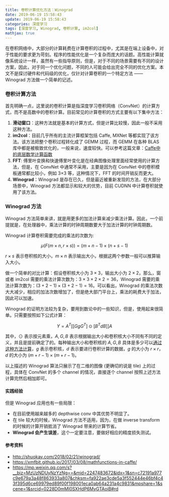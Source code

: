```yaml
---
title: 卷积计算优化方法：Winograd
date: 2019-06-19 15:58:43
update: 2019-06-19 15:58:43
categories: 深度学习
tags: [深度学习, Winograd, 卷积计算, im2col]
mathjax: true
---
```


在卷积网络中，大部分的计算耗费在计算卷积的过程中，尤其是在端上设备中，对于性能的要求更为苛刻。程序的性能优化是一个复杂而庞大的话题。高性能计算就像系统设计一样，虽然有一些指导原则，但是，对于不同的场景需要有不同的设计方案，因此，对于同一个优化问题，不同的人可能会给出完全不同的优化方案。本文不是探讨硬件和代码级的优化，仅针对计算卷积的一个特定方法 —— Winograd 方法做一个简单的记述。

<!-- more -->

### 卷积计算方法

首先明确一点，这里说的卷积计算是指深度学习卷积网络（ConvNet）的计算方式，而不是高数中的卷积计算。目前常见的计算卷积的方式主要有以下集中方法：

1. **滑动窗口**：这种方法就是基本的计算方式，但是计算比较慢，因此一般不采用这种方法。
2. **im2col**：目前几乎所有的主流计算框架包括 Caffe, MXNet 等都实现了该方法。该方法把整个卷积过程转化成了 GEMM 过程，而 GEMM 在各种 BLAS 库中都是被极致优化的，一般来说，速度较快。可以参考这篇文章：[Caffe中的底层数学计算函数](https://xmfbit.github.io/2017/03/08/mathfunctions-in-caffe/)
3. **FFT**: 傅里叶变换和快速傅里叶变化是在经典图像处理里面经常使用的计算方法，但是，在 ConvNet 中通常不采用，主要是因为在 ConvNet 中的卷积模板通常都比较小，例如 3×3 等，这种情况下，FFT 的时间开销反而更大。
4. **Winograd**：Winograd 是存在已久，但是最近被重新发现的方法，在大部分场景中，Winograd 方法都显示和较大的优势，目前 CUDNN 中计算卷积就使用了该方法。

### Winograd 方法

Winograd 方法简单来讲，就是用更多的加法计算来减少乘法计算。因此，一个前提就是，在处理器中，乘法计算的时钟周期数要大于加法计算的时钟周期数。

Winograd 计算卷积需要完成的乘法的次数为:

$$
\mu\left(F\left(m \times n, r \times s\right)\right) = \left(m+n-1\right) \times \left(n+s-1\right)
$$

$r \times s$ 表示卷积核的大小，$m \times n$ 表示输出大小，根据这两个参数一般可以推算输入大小。

做一个简单的对比计算：假设卷积核大小为 $3 \times 3$，输出大小为 $2 \times 2$，那么，窗或者 im2col 需要的乘法计算次数为：$3 \times 3 \times 2 \times 2 = 36$，Winograd 需要的乘法计算次数为：$(3+2-1) \times (3+2-1) = 16$。可以看出，Winograd 的乘法次数大大减少，相应的加法次数增加了，但是绝大部门平台上，乘法的耗费大于加法，因此可以加速。

Winograd 的证明方法较为复杂，要用到数论中的一些知识，但是，使用起来很简单。只需要按照如下公式计算：

$$
Y = A^T \left[\left[GgG^T\right] \odot \left[B^TdB\right]\right]A
$$

其中，$\odot$ 表示按元素乘，$A, G, B$ 表示根据输出大小和卷积核大小不同有不同的定义，并且是提前确定了的。每种输出大小和卷积核的 $A, G, B$ 具体是多少可以[通过这种方法计算](https://github.com/andravin/wincnn)，$g$ 表示卷积核，$d$ 表示要进行卷积计算的数据，$g$ 的大小为 $r \times r$，$d$ 的大小为 $(m+r-1) \times (m+r-1)$。

以上描述的 Winograd 算法只展示了在二维的图像 (更确切的说是 tile) 上的过程，具体在 ConvNet 的多个 channel 的情况，直接逐个 channel 按照上述方法计算完然后相加即可。

#### 实践经验

但是 Winograd 应用也有一些局限：

* 在目前使用越来越多的 depthwise conv 中其优势不明显了。
* 在 tile 较大的时候，Winograd 方法不适用，因为，在做 inverse transform 的时候的计算开销抵消了 Winograd 带来的计算节省。
* **Winograd 会产生误差**，这个一定要注意，要做好相应的精度损失测试。

#### 参考资料

* http://shuokay.com/2018/02/21/winograd/
* https://xmfbit.github.io/2017/03/08/mathfunctions-in-caffe/
* https://mp.weixin.qq.com/s?__biz=MzUzNDUyNzYzNg==&mid=2247483672&idx=1&sn=c72191a977c9e679a3a48f863933a807&chksm=fa922ae3cde5a3f552444e46bf4c43f395d6ce69979ed89f00f198001eca0ab64a231a4c9831&mpshare=1&scene=1&srcid=0228D0mMI0SXHdP6MyGTAoiB#rd
